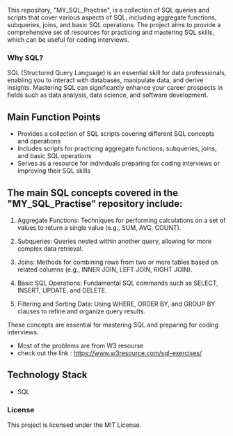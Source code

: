 This repository, "MY_SQL_Practise", is a collection of SQL queries and scripts that cover various aspects of SQL, including aggregate functions, subqueries, joins, and basic SQL operations. The project aims to provide a comprehensive set of resources for practicing and mastering SQL skills, which can be useful for coding interviews.

### Why SQL?
SQL (Structured Query Language) is an essential skill for data professionals, enabling you to interact with databases, manipulate data, and derive insights. Mastering SQL can significantly enhance your career prospects in fields such as data analysis, data science, and software development.

## Main Function Points
- Provides a collection of SQL scripts covering different SQL concepts and operations
- Includes scripts for practicing aggregate functions, subqueries, joins, and basic SQL operations
- Serves as a resource for individuals preparing for coding interviews or improving their SQL skills

## The main SQL concepts covered in the "MY_SQL_Practise" repository include:

1. Aggregate Functions: Techniques for performing calculations on a set of values to return a single value (e.g., SUM, AVG, COUNT).

2. Subqueries: Queries nested within another query, allowing for more complex data retrieval.

3. Joins: Methods for combining rows from two or more tables based on related columns (e.g., INNER JOIN, LEFT JOIN, RIGHT JOIN).

4. Basic SQL Operations: Fundamental SQL commands such as SELECT, INSERT, UPDATE, and DELETE.

5. Filtering and Sorting Data: Using WHERE, ORDER BY, and GROUP BY clauses to refine and organize query results.

These concepts are essential for mastering SQL and preparing for coding interviews.

- Most of the problems are from W3 resourse
- check out the link : https://www.w3resource.com/sql-exercises/
 
## Technology Stack
- SQL
  
### License
This project is licensed under the MIT License.
